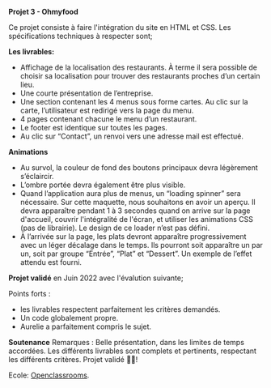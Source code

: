 **Projet 3 - Ohmyfood**

Ce projet consiste à faire l'intégration du site en HTML et CSS. Les spécifications techniques à respecter sont;

**Les livrables:**
- Affichage de la localisation des restaurants. À terme il sera possible de choisir sa localisation pour trouver des restaurants proches d’un certain lieu.
- Une courte présentation de l’entreprise.
- Une section contenant les 4 menus sous forme cartes. Au clic sur la carte, l’utilisateur est redirigé vers la page du menu.
- 4 pages contenant chacune le menu d’un restaurant.
- Le footer est identique sur toutes les pages.
- Au clic sur “Contact”, un renvoi vers une adresse mail est effectué.

**Animations**
- Au survol, la couleur de fond des boutons principaux devra légèrement s’éclaircir.
- L’ombre portée devra également être plus visible.
- Quand l’application aura plus de menus, un “loading spinner” sera nécessaire. Sur cette maquette, nous souhaitons en avoir un aperçu. Il devra apparaître pendant 1 à 3 secondes quand on arrive sur la page d'accueil, couvrir l'intégralité de l'écran, et utiliser les animations CSS (pas de librairie). Le design de ce loader n’est pas défini. 
- À l’arrivée sur la page, les plats devront apparaître progressivement avec un léger décalage dans le temps. Ils pourront soit apparaître un par un, soit par groupe “Entrée”, “Plat” et “Dessert”. Un exemple de l’effet attendu est fourni.


**Projet validé** en Juin 2022 avec l'évalution suivante;

Points forts :
- les livrables respectent parfaitement les critères demandés.
- Un code globalement propre.
- Aurelie a parfaitement compris le sujet.

**Soutenance**
Remarques :
Belle présentation, dans les limites de temps accordées. Les différents livrables sont complets et pertinents, respectant les différents critères.
Projet validé 👏🏾!


Ecole: [Openclassrooms](https://openclassrooms.com/fr/paths/717-developpeur-web).
